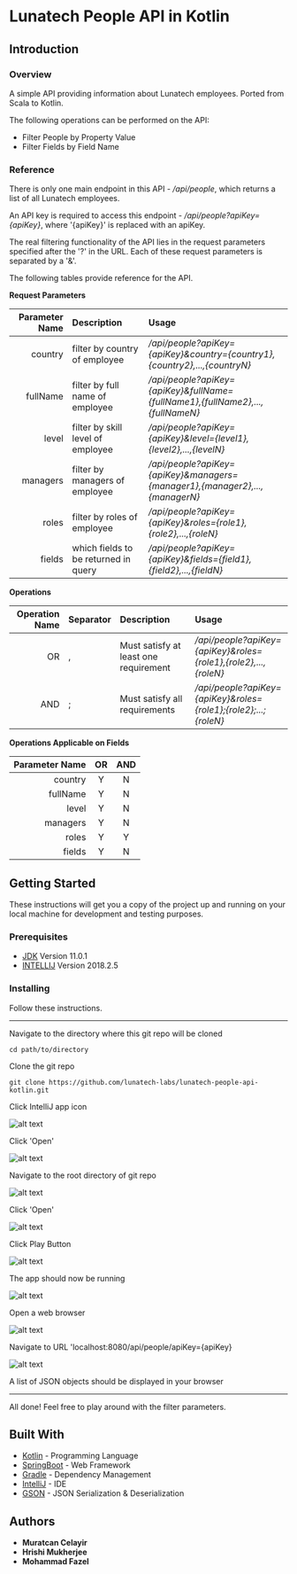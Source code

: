 # Lunatech People API in Kotlin

## Introduction

### Overview

A simple API providing information about Lunatech employees. 
Ported from Scala to Kotlin.

The following operations can be performed on the API:
* Filter People by Property Value
* Filter Fields by Field Name

### Reference

There is only one main endpoint in this API - */api/people*,  which returns a list of all Lunatech employees.

An API key is required to access this endpoint - */api/people?apiKey={apiKey}*, where '{apiKey}' is replaced with an apiKey.

The real filtering functionality of the API lies in the request parameters specified after the '?' in the URL. Each of these request parameters is separated by a '&'.

The following tables provide reference for the API.

**Request Parameters**

| Parameter Name| Description                   | Usage  |
| -------------: | :----------------------------- | :----- | 
| country       | filter by country of employee | */api/people?apiKey={apiKey}&country={country1},{country2},...,{countryN}*  | 
| fullName      | filter by full name of employee | */api/people?apiKey={apiKey}&fullName={fullName1},{fullName2},...,{fullNameN}*  | 
| level       | filter by skill level of employee | */api/people?apiKey={apiKey}&level={level1},{level2},...,{levelN}*  | 
| managers       | filter by managers of employee | */api/people?apiKey={apiKey}&managers={manager1},{manager2},...,{managerN}*  | 
| roles       | filter by roles of employee | */api/people?apiKey={apiKey}&roles={role1},{role2},...,{roleN}*  |
| fields       | which fields to be returned in query | */api/people?apiKey={apiKey}&fields={field1},{field2},...,{fieldN}*  |

**Operations**

| Operation Name| Separator                   | Description  | Usage |
| -------------: | :----------------------------- | :----- | :--- |
| OR       | , | Must satisfy at least one requirement | */api/people?apiKey={apiKey}&roles={role1},{role2},...,{roleN}*  |
| AND       | ; | Must satisfy all requirements | */api/people?apiKey={apiKey}&roles={role1};{role2};...;{roleN}*  |

**Operations Applicable on Fields**

| Parameter Name | OR | AND  |
| -------------: | :---:| :-----: | 
| country       | Y | N | 
| fullName      | Y | N  | 
| level       | Y |  N | 
| managers       | Y |  N | 
| roles       | Y | Y  |
| fields       | Y | N  |

## Getting Started

These instructions will get you a copy of the project up and running on your local machine for development and testing purposes.

### Prerequisites

* [JDK](https://www.oracle.com/technetwork/java/javase/downloads/jdk11-downloads-5066655.html)      Version 11.0.1
* [INTELLIJ](https://www.jetbrains.com/idea/download) Version 2018.2.5

### Installing

Follow these instructions.

---

Navigate to the directory where this git repo will be cloned

```
cd path/to/directory
```

Clone the git repo

```
git clone https://github.com/lunatech-labs/lunatech-people-api-kotlin.git
```

Click IntelliJ app icon

![alt text](src/main/resources/images/installation-guide/3.png)


Click 'Open'

![alt text](src/main/resources/images/installation-guide/4.png)

Navigate to the root directory of git repo

![alt text](src/main/resources/images/installation-guide/5.png)

Click 'Open'

![alt text](src/main/resources/images/installation-guide/6.png)

Click Play Button

![alt text](src/main/resources/images/installation-guide/7.png)

The app should now be running

![alt text](src/main/resources/images/installation-guide/8.png)

Open a web browser

![alt text](src/main/resources/images/installation-guide/9.png)

Navigate to URL 'localhost:8080/api/people/apiKey={apiKey}

![alt text](src/main/resources/images/installation-guide/10.png)

A list of JSON objects should be displayed in your browser

---

All done! Feel free to play around with the filter parameters.

## Built With

* [Kotlin](https://kotlinlang.org/) - Programming Language
* [SpringBoot](http://spring.io/projects/spring-boot) - Web Framework
* [Gradle](https://gradle.org/) - Dependency Management
* [IntelliJ](https://www.jetbrains.com/idea/) - IDE
* [GSON](https://github.com/google/gson) - JSON Serialization & Deserialization


## Authors

* **Muratcan Celayir**
* **Hrishi Mukherjee**
* **Mohammad Fazel**

